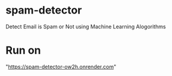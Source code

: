 # spam-detector
Detect Email is Spam or Not using Machine Learning Alogorithms
# Run on
"https://spam-detector-ow2h.onrender.com"
